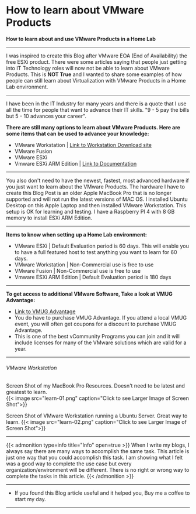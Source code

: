 # How to learn about VMware Products


**How to learn about and use VMware Products in a Home Lab**

<!--more-->

---

I was inspired to create this Blog after VMware EOA (End of Availability) the free ESXi product. There were some articles saying that people just getting into IT Technology roles will now not be able to learn about VMware Products. This is **NOT True** and I wanted to share some examples of how people can still learn about Virtualization with VMware Products in a Home Lab environment.  

---

I have been in the IT Industry for many years and there is a quote that I use all the time for people that want to advance their IT skills. "9 - 5 pay the bills but 5 - 10 advances your career".  

**There are still many options to learn about VMware Products. Here are some items that can be used to advance your knowledge:**  
* VMware Workstation | [Link to Workstation Download site](https://www.vmware.com/products/workstation-player.html)  
* VMware Fusion  
* VMware ESXi  
* Vmware ESXi ARM Edition | [Link to Documentation](https://communities.vmware.com/t5/ESXi-Arm-Fling-Documents/VMware-ESXi-Arm-Documentation/ta-p/2993062)  

---

You also don't need to have the newest, fastest, most advanced hardware if you just want to learn about the VMware Products.  The hardware I have to create this Blog Post is an older Apple MacBook Pro that is no longer supported and will not run the latest versions of MAC OS. I installed Ubuntu Desktop on this Apple Laptop and then installed VMware Workstation. This setup is OK for learning and testing. I have a Raspberry PI 4 with 8 GB memory to install ESXi ARM Edition.

---

**Items to know when setting up a Home Lab environment:**  
* VMware ESXi | Default Evaluation period is 60 days. This will enable you to have a full featured host to test anything you want to learn for 60 days.  
* VMware Workstation | Non-Commercial use is free to use
* VMware Fusion | Non-Commercial use is free to use
* Vmware ESXi ARM Edition | Default Evaluation period is 180 days

---

**To get access to additional VMware Software, Take a look at VMUG Advantage:**  
* [Link to VMUG Advantage](https://www.vmug.com/membership/evalexperience/)  
* You do have to purchase VMUG Advantage. If you attend a local VMUG event, you will often get coupons for a discount to purchase VMUG Advantage.  
* This is one of the best vCommunity Programs you can join and it will include licenses for many of the VMware solutions which are valid for a year.  

---

###### VMware Workstation  

Screen Shot of my MacBook Pro Resources. Doesn't need to be latest and greatest to learn.  
{{< image src="learn-01.png" caption="Click to see Larger Image of Screen Shot">}}  


Screen Shot of VMware Workstation running a Ubuntu Server. Great way to learn.
{{< image src="learn-02.png" caption="Click to see Larger Image of Screen Shot">}}  

---

{{< admonition type=info title="Info" open=true >}}
When I write my blogs, I always say there are many ways to accomplish the same task. This article is just one way that you could accomplish this task. I am showing what I felt was a good way to complete the use case but every organization/environment will be different. There is no right or wrong way to complete the tasks in this article.
{{< /admonition >}}

---

* If you found this Blog article useful and it helped you, Buy me a coffee to start my day.  

<center>
<script type="text/javascript" src="https://cdnjs.buymeacoffee.com/1.0.0/button.prod.min.js" data-name="bmc-button" data-slug="dalehassinger" data-color="#FFDD00" data-emoji=""  data-font="Cookie" data-text="Buy me a coffee" data-outline-color="#000000" data-font-color="#000000" data-coffee-color="#ffffff" ></script>
</center>

---

